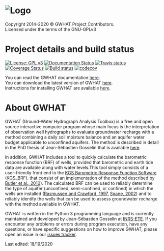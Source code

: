 ![Logo](https://github.com/jnsebgosselin/WHAT/blob/master/Images/WHAT_banner_lowres(150).png)
====
Copyright 2014-2020 © GWHAT Project Contributors.<br>
Licensed under the terms of the GNU-GPLv3

# Project details and build status

[![License: GPL v3](https://img.shields.io/badge/License-GPL%20v3-blue.svg)](./LICENSE)
[![Documentation Status](https://readthedocs.org/projects/gwhat/badge/?version=latest)](http://gwhat.readthedocs.io)
[![Travis status](https://travis-ci.org/jnsebgosselin/gwhat.svg?branch=master)](https://travis-ci.org/jnsebgosselin/gwhat)
[![Coverage Status](https://coveralls.io/repos/github/jnsebgosselin/gwhat/badge.svg?branch=master&service=github#3)](https://coveralls.io/github/jnsebgosselin/gwhat?branch=master)
[![Build status](https://ci.appveyor.com/api/projects/status/7f2sr3ccd807ydjc/branch/master?svg=true)](https://ci.appveyor.com/project/jnsebgosselin/gwhat/branch/master)
[![codecov](https://codecov.io/gh/jnsebgosselin/gwhat/branch/master/graph/badge.svg)](https://codecov.io/gh/jnsebgosselin/gwhat)

You can read the GWHAT documentation [here](https://gwhat.readthedocs.io).<br>
You can download the latest version of GWHAT [here](https://github.com/jnsebgosselin/gwhat/releases/latest).<br>
Instructions for installing GWHAT are available [here](https://gwhat.readthedocs.io/en/latest/getting_started.html).<br>

# About GWHAT

GWHAT (Ground-Water Hydrograph Analysis Toolbox) is a free and open source
interactive computer program whose main focus is the interpretation of
observation well hydrographs to evaluate groundwater recharge with
a method combining a daily soil moisture balance and an aquifer
water budget applicable to unconfined aquifers. The method is described in
detail in the PhD thesis of Jean-Sébastien Gosselin that
is available [here](http://espace.inrs.ca/id/eprint/5122/).

In addition, GWHAT includes a tool to quickly calculate the barometric
response function (BRF) of wells, provided that barometric and earth tide data
are available along with water levels.This tool simply consists of a
user-friendly front end to the 
[KGS Barometric Response Function Software (KGS_BRF)](http://www.kgs.ku.edu/HighPlains/OHP/index_program/brf.html).
that consist of an implementation of the method described by
[Butler et al., 2010](https://ngwa.onlinelibrary.wiley.com/doi/10.1111/j.1745-6584.2010.00768.x)).
The calculated BRF can be used to reliably determine the type of aquifer
(unconfined, semi-confined, or confined) in which the wells are installed
([Rasmussen and Crawford, 1997](https://ngwa.onlinelibrary.wiley.com/doi/10.1111/j.1745-6584.1997.tb00111.x),
[Spane, 2002](https://agupubs.onlinelibrary.wiley.com/doi/full/10.1029/2001wr000701))
and to reliably identify the wells that can be used to assess groundwater
recharge with the method available in GWHAT.

GWHAT is written in the Python 3 programming language and is currently
maintained and developed by Jean-Sébastien Gosselin
at [INRS-ETE](http://ete.inrs.ca/). If you encounter any problems or errors
during program execution, have any questions, or have specific suggestions
on how to improve GWHAT, please open an issue
in our  [issues tracker](https://github.com/jnsebgosselin/gwhat/issues).

Last edited: 18/19/2020
